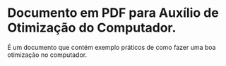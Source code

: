 # Documento em PDF para Auxílio de Otimização do Computador. <br>
É um documento que contém exemplo práticos de como fazer uma boa otimização no computador.
